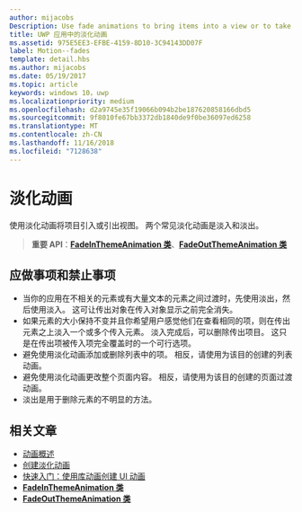 ```yaml
---
author: mijacobs
Description: Use fade animations to bring items into a view or to take items out of a view. The two common fade animations are fade-in and fade-out.
title: UWP 应用中的淡化动画
ms.assetid: 975E5EE3-EFBE-4159-8D10-3C94143DD07F
label: Motion--fades
template: detail.hbs
ms.author: mijacobs
ms.date: 05/19/2017
ms.topic: article
keywords: windows 10，uwp
ms.localizationpriority: medium
ms.openlocfilehash: d2a9745e35f19066b094b2be187620858166dbd5
ms.sourcegitcommit: 9f8010fe67bb3372db1840de9f0be36097ed6258
ms.translationtype: MT
ms.contentlocale: zh-CN
ms.lasthandoff: 11/16/2018
ms.locfileid: "7128638"
---
```

# <a name="fade-animations"></a>淡化动画



使用淡化动画将项目引入或引出视图。 两个常见淡化动画是淡入和淡出。

> **重要 API**：[**FadeInThemeAnimation 类**](https://msdn.microsoft.com/library/windows/apps/br210298)、[**FadeOutThemeAnimation 类**](https://msdn.microsoft.com/library/windows/apps/br210302)


## <a name="dos-and-donts"></a>应做事项和禁止事项


-   当你的应用在不相关的元素或有大量文本的元素之间过渡时，先使用淡出，然后使用淡入。 这可让传出对象在传入对象显示之前完全消失。
-   如果元素的大小保持不变并且你希望用户感觉他们在查看相同的项，则在传出元素之上淡入一个或多个传入元素。 淡入完成后，可以删除传出项目。 这只是在传出项被传入项完全覆盖时的一个可行选项。
-   避免使用淡化动画添加或删除列表中的项。 相反，请使用为该目的创建的列表动画。
-   避免使用淡化动画更改整个页面内容。 相反，请使用为该目的创建的页面过渡动画。
-   淡出是用于删除元素的不明显的方法。
## <a name="related-articles"></a>相关文章

* [动画概述](https://msdn.microsoft.com/library/windows/apps/mt187350)
* [创建淡化动画](https://msdn.microsoft.com/library/windows/apps/xaml/jj649429)
* [快速入门：使用库动画创建 UI 动画](https://msdn.microsoft.com/library/windows/apps/xaml/hh452703)
* [**FadeInThemeAnimation 类**](https://msdn.microsoft.com/library/windows/apps/br210298)
* [**FadeOutThemeAnimation 类**](https://msdn.microsoft.com/library/windows/apps/br210302)

 

 




